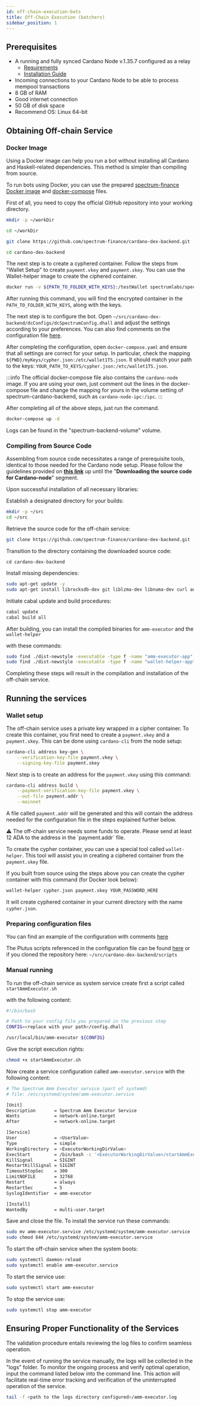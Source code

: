 ```yaml
---
id: off-chain-execution-bots
title: Off-Chain Execution (batchers)
sidebar_position: 1
---
```

## Prerequisites

- A running and fully synced Cardano Node v.1.35.7 configured as a relay
   - [Requirements](https://developers.cardano.org/docs/operate-a-stake-pool/hardware-requirements/)
   - [Installation Guide](https://docs.cardano.org/development-guidelines/installing-the-cardano-node/)
- Incoming connections to your Cardano Node to be able to process mempool transactions
- 8 GB of RAM
- Good internet connection
- 50 GB of disk space
- Recommend OS: Linux 64-bit

## Obtaining Off-chain Service

### Docker Image

Using a Docker image can help you run a bot without installing all Cardano and Haskell-related dependencies. This method is simpler than compiling from source.

To run bots using Docker, you can use the prepared [spectrum-finance Docker image](https://hub.docker.com/r/spectrumlabs/spectrum-cardano-backend) and [docker-compose](https://github.com/spectrum-finance/cardano-dex-backend/blob/master/docker-compose.yaml) files.

First of all, you need to copy the official GitHub repository into your working directory.

```bash
mkdir -p ~/workDir

cd ~/workDir

git clone https://github.com/spectrum-finance/cardano-dex-backend.git

cd cardano-dex-backend
```

The next step is to create a cyphered container. Follow the steps from "Wallet Setup" to create `payment.vkey` and `payment.skey`. You can use the Wallet-helper image to create the ciphered container.

```bash
docker run -v ${PATH_TO_FOLDER_WITH_KEYS}:/testWallet spectrumlabs/spectrum-wallet-helper:0.0.1.0 /testWallet/cypher.json /testWallet/payment.skey YOUR_PASSWORD
```

After running this command, you will find the encrypted container in the `PATH_TO_FOLDER_WITH_KEYS`, along with the keys.

The next step is to configure the bot. Open `~/src/cardano-dex-backend/dcConfigs/dcSpectrumConfig.dhall` and adjust the settings according to your preferences. You can also find comments on the configuration file [here](https://github.com/spectrum-finance/cardano-dex-backend/blob/master/amm-executor/resources/config.dhall).

After completing the configuration, open `docker-compose.yaml` and ensure that all settings are correct for your setup. In particular, check the mapping `${PWD}/myKeys/cypher.json:/etc/wallet1TS.json`. It should match your path to the keys: `YOUR_PATH_TO_KEYS/cypher.json:/etc/wallet1TS.json`.

:::info
The official docker-compose file also contains the `cardano-node` image. If you are using your own, just comment out the lines in the docker-compose file and change the mapping for yours in the volume setting of spectrum-cardano-backend, such as `cardano-node-ipc:/ipc`.
:::

After completing all of the above steps, just run the command.

```bash
docker-compose up -d
```

Logs can be found in the "spectrum-backend-volume" volume.


### Compiling from Source Code

Assembling from source code necessitates a range of prerequisite tools, identical to those needed for the Cardano node setup. Please follow the guidelines provided on **[this link](https://github.com/input-output-hk/cardano-node/blob/master/doc/getting-started/install.md/)** up until the "**Downloading the source code for Cardano-node**" segment.

Upon successful installation of all necessary libraries:

Establish a designated directory for your builds:

```bash
mkdir -p ~/src
cd ~/src
```

Retrieve the source code for the off-chain service:

```bash
git clone https://github.com/spectrum-finance/cardano-dex-backend.git
```

Transition to the directory containing the downloaded source code:

```
cd cardano-dex-backend
```

Install missing dependencies:

```bash
sudo apt-get update -y
sudo apt-get install librocksdb-dev git liblzma-dev libnuma-dev curl automake build-essential pkg-config libffi-dev libgmp-dev libssl-dev libtinfo-dev libsystemd-dev zlib1g-dev make g++ tmux git jq wget libncursesw5 libtool autoconf libncurses-dev clang llvm-13 llvm-13-dev -y
```

Initiate cabal update and build procedures:

```bash
cabal update
cabal build all
```

After building, you can install the compiled binaries for `amm-executor` and the `wallet-helper`

with these commands:

```bash
sudo find ./dist-newstyle -executable -type f -name "amm-executor-app" -exec cp "{}" /usr/local/bin/amm-executor \;
sudo find ./dist-newstyle -executable -type f -name "wallet-helper-app" -exec cp "{}" /usr/local/bin/wallet-helper \;
```

Completing these steps will result in the compilation and installation of the off-chain service.

## Running the services

### Wallet setup

The off-chain service uses a private key wrapped in a cipher container. To create this container, you first need to create a `payment.vkey` and a `payment.skey`. This can be done using `cardano-cli` from the node setup:

```bash
cardano-cli address key-gen \
    --verification-key-file payment.vkey \
    --signing-key-file payment.skey
```

Next step is to create an address for the `payment.vkey` using this command:

```bash
cardano-cli address build \
    --payment-verification-key-file payment.vkey \
    --out-file payment.addr \
    --mainnet
```

A file called `payment.addr` will be generated and this will contain the address needed for the configuration file in the steps explained further below.

<aside>
⚠️ The off-chain service needs some funds to operate. Please send at least 12 ADA to the address in the `payment.addr` file.

</aside>

To create the cypher container, you can use a special tool called `wallet-helper`. This tool will assist you in creating a ciphered container from the `payment.skey` file.

If you built from source using the steps above you can create the cypher container with this command (for Docker look below):

```bash
wallet-helper cypher.json payment.skey YOUR_PASSWORD_HERE
```

It will create cyphered container in your current directory with the name `cypher.json`.

### Preparing configuration files

You can find an example of the configuration with comments [here](https://github.com/spectrum-finance/cardano-dex-backend/blob/master/amm-executor/resources/config.dhall)

The Plutus scripts referenced in the configuration file can be found [here](https://github.com/spectrum-finance/cardano-dex-backend/tree/master/scripts) or if you cloned the repository here: `~/src/cardano-dex-backend/scripts`

### Manual running

To run the off-chain service as system service create first a script called `startAmmExecutor.sh`

with the following content:

```bash
#!/bin/bash

# Path to your config file you prepared in the previous step
CONFIG=<replace with your path>/config.dhall

/usr/local/bin/amm-executor ${CONFIG}
```

Give the script execution rights:

```bash
chmod +x startAmmExecutor.sh
```

Now create a service configuration called `amm-executor.service` with the following content:

```bash
# The Spectrum Amm Executor service (part of systemd)
# file: /etc/systemd/system/amm-executor.service

[Unit]
Description       = Spectrum Amm Executor Service
Wants             = network-online.target
After             = network-online.target

[Service]
User              = <UserValue>
Type              = simple
WorkingDirectory  = <ExecutorWorkingDirValue>
ExecStart         = /bin/bash -c '<ExecutorWorkingDirValue>/startAmmExecutor.sh'
KillSignal        = SIGINT
RestartKillSignal = SIGINT
TimeoutStopSec    = 300
LimitNOFILE       = 32768
Restart           = always
RestartSec        = 5
SyslogIdentifier  = amm-executor

[Install]
WantedBy          = multi-user.target
```

Save and close the file. To install the service run these commands:

```bash
sudo mv amm-executor.service /etc/systemd/system/amm-executor.service
sudo chmod 644 /etc/systemd/system/amm-executor.service
```

To start the off-chain service when the system boots:

```bash
sudo systemctl daemon-reload
sudo systemctl enable amm-executor.service
```

To start the service use:

```bash
sudo systemctl start amm-executor
```

To stop the service use:

```bash
sudo systemctl stop amm-executor
```

## Ensuring Proper Functionality of the Services

The validation procedure entails reviewing the log files to confirm seamless operation.

In the event of running the service manually, the logs will be collected in the "logs" folder. To monitor the ongoing process and verify optimal operation, input the command listed below into the command line. This action will facilitate real-time error tracking and verification of the uninterrupted operation of the service.

```bash
tail -f <path to the logs directory configured>/amm-executor.log
```
